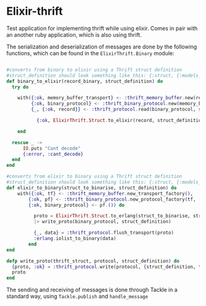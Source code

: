 # Elixir-thrift

Test application for implementing thrift while using elixir. Comes in pair with an another ruby application, which is also using thrift.

The serialization and deserialization of messages are done by the following functions, which can be found in the ```ElixirThrift.Binary``` module:

```elixir

#converts from binary to elixir using a Thrift struct definition
#struct_definition should look something like this: {:struct, {:models_types, :User}}
def binary_to_elixir(record_binary, struct_definition) do
  try do

    with({:ok, memory_buffer_transport} <- :thrift_memory_buffer.new(record_binary),
         {:ok, binary_protocol} <- :thrift_binary_protocol.new(memory_buffer_transport),
         {_, {:ok, record}} <- :thrift_protocol.read(binary_protocol, struct_definition)) do

           {:ok, ElixirThrift.Struct.to_elixir(record, struct_definition)}

    end

  rescue _ ->
      IO.puts "Cant decode"
      {:error, :cant_decode}
  end
end

#converts from elixir to binary using a Thrift struct definition
#struct_definition should look something like this: {:struct, {:models_types, :User}}
def elixir_to_binary(struct_to_binarise, struct_definition) do
    with({:ok, tf} <- :thrift_memory_buffer.new_transport_factory(),
        {:ok, pf} <- :thrift_binary_protocol.new_protocol_factory(tf, []),
        {:ok, binary_protocol} <- pf.()) do

          proto = ElixirThrift.Struct.to_erlang(struct_to_binarise, struct_definition)
          |> write_proto(binary_protocol, struct_definition)

          {_, data} = :thrift_protocol.flush_transport(proto)
          :erlang.iolist_to_binary(data)
        end
end

defp write_proto(thrift_struct, protocol, struct_definition) do
  {proto, :ok} = :thrift_protocol.write(protocol, {struct_definition, thrift_struct})
  proto
end

```
The sending and receiving of messages is done through Tackle in a standard way, using ```Tackle.publish``` and ```handle_message```
